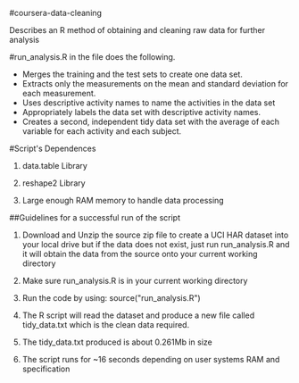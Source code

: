 #coursera-data-cleaning


Describes an R method of obtaining and cleaning raw data for further analysis

#run_analysis.R in the file does the following.

* Merges the training and the test sets to create one data set.
* Extracts only the measurements on the mean and standard deviation for each measurement.
* Uses descriptive activity names to name the activities in the data set
* Appropriately labels the data set with descriptive activity names.
* Creates a second, independent tidy data set with the average of each variable for each activity and each subject.

#Script's Dependences
1. data.table Library

2. reshape2 Library

3. Large enough RAM memory to handle data processing

##Guidelines for a successful run of the script

1. Download and Unzip the source zip file to create a UCI HAR dataset into your local drive but if the data does not exist, just run run_analysis.R and it will obtain the data from the source onto your current working directory

2. Make sure run_analysis.R is in your current working directory

3. Run the code by using: source("run_analysis.R")

4. The R script will read the dataset and produce a new file called tidy_data.txt which is the clean data required.

5. The tidy_data.txt produced is about 0.261Mb in size

6. The script runs for ~16 seconds depending on user systems RAM and specification



